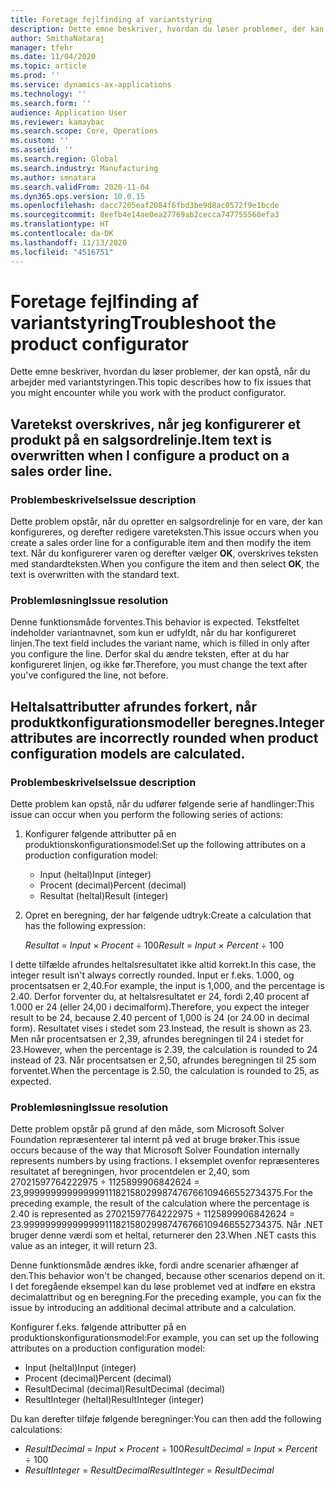 ```yaml
---
title: Foretage fejlfinding af variantstyring
description: Dette emne beskriver, hvordan du løser problemer, der kan opstå, når du arbejder med variantstyring.
author: SmithaNataraj
manager: tfehr
ms.date: 11/04/2020
ms.topic: article
ms.prod: ''
ms.service: dynamics-ax-applications
ms.technology: ''
ms.search.form: ''
audience: Application User
ms.reviewer: kamaybac
ms.search.scope: Core, Operations
ms.custom: ''
ms.assetid: ''
ms.search.region: Global
ms.search.industry: Manufacturing
ms.author: smnatara
ms.search.validFrom: 2020-11-04
ms.dyn365.ops.version: 10.0.15
ms.openlocfilehash: dacc7205eaf2084f6fbd3be9d8ac0572f9e1bcde
ms.sourcegitcommit: 8eefb4e14ae0ea27769ab2cecca747755560efa3
ms.translationtype: HT
ms.contentlocale: da-DK
ms.lasthandoff: 11/13/2020
ms.locfileid: "4516751"
---
```

# <a name="troubleshoot-the-product-configurator"></a><span data-ttu-id="58dc0-103">Foretage fejlfinding af variantstyring</span><span class="sxs-lookup"><span data-stu-id="58dc0-103">Troubleshoot the product configurator</span></span>

<span data-ttu-id="58dc0-104">Dette emne beskriver, hvordan du løser problemer, der kan opstå, når du arbejder med variantstyringen.</span><span class="sxs-lookup"><span data-stu-id="58dc0-104">This topic describes how to fix issues that you might encounter while you work with the product configurator.</span></span>

## <a name="item-text-is-overwritten-when-i-configure-a-product-on-a-sales-order-line"></a><span data-ttu-id="58dc0-105">Varetekst overskrives, når jeg konfigurerer et produkt på en salgsordrelinje.</span><span class="sxs-lookup"><span data-stu-id="58dc0-105">Item text is overwritten when I configure a product on a sales order line.</span></span>

### <a name="issue-description"></a><span data-ttu-id="58dc0-106">Problembeskrivelse</span><span class="sxs-lookup"><span data-stu-id="58dc0-106">Issue description</span></span>

<span data-ttu-id="58dc0-107">Dette problem opstår, når du opretter en salgsordrelinje for en vare, der kan konfigureres, og derefter redigere vareteksten.</span><span class="sxs-lookup"><span data-stu-id="58dc0-107">This issue occurs when you create a sales order line for a configurable item and then modify the item text.</span></span> <span data-ttu-id="58dc0-108">Når du konfigurerer varen og derefter vælger **OK**, overskrives teksten med standardteksten.</span><span class="sxs-lookup"><span data-stu-id="58dc0-108">When you configure the item and then select **OK**, the text is overwritten with the standard text.</span></span>

### <a name="issue-resolution"></a><span data-ttu-id="58dc0-109">Problemløsning</span><span class="sxs-lookup"><span data-stu-id="58dc0-109">Issue resolution</span></span>

<span data-ttu-id="58dc0-110">Denne funktionsmåde forventes.</span><span class="sxs-lookup"><span data-stu-id="58dc0-110">This behavior is expected.</span></span> <span data-ttu-id="58dc0-111">Tekstfeltet indeholder variantnavnet, som kun er udfyldt, når du har konfigureret linjen.</span><span class="sxs-lookup"><span data-stu-id="58dc0-111">The text field includes the variant name, which is filled in only after you configure the line.</span></span> <span data-ttu-id="58dc0-112">Derfor skal du ændre teksten, efter at du har konfigureret linjen, og ikke før.</span><span class="sxs-lookup"><span data-stu-id="58dc0-112">Therefore, you must change the text after you've configured the line, not before.</span></span>

## <a name="integer-attributes-are-incorrectly-rounded-when-product-configuration-models-are-calculated"></a><span data-ttu-id="58dc0-113">Heltalsattributter afrundes forkert, når produktkonfigurationsmodeller beregnes.</span><span class="sxs-lookup"><span data-stu-id="58dc0-113">Integer attributes are incorrectly rounded when product configuration models are calculated.</span></span>

### <a name="issue-description"></a><span data-ttu-id="58dc0-114">Problembeskrivelse</span><span class="sxs-lookup"><span data-stu-id="58dc0-114">Issue description</span></span>

<span data-ttu-id="58dc0-115">Dette problem kan opstå, når du udfører følgende serie af handlinger:</span><span class="sxs-lookup"><span data-stu-id="58dc0-115">This issue can occur when you perform the following series of actions:</span></span>

1. <span data-ttu-id="58dc0-116">Konfigurer følgende attributter på en produktionskonfigurationsmodel:</span><span class="sxs-lookup"><span data-stu-id="58dc0-116">Set up the following attributes on a production configuration model:</span></span>

    - <span data-ttu-id="58dc0-117">Input (heltal)</span><span class="sxs-lookup"><span data-stu-id="58dc0-117">Input (integer)</span></span>
    - <span data-ttu-id="58dc0-118">Procent (decimal)</span><span class="sxs-lookup"><span data-stu-id="58dc0-118">Percent (decimal)</span></span>
    - <span data-ttu-id="58dc0-119">Resultat (heltal)</span><span class="sxs-lookup"><span data-stu-id="58dc0-119">Result (integer)</span></span>

2. <span data-ttu-id="58dc0-120">Opret en beregning, der har følgende udtryk:</span><span class="sxs-lookup"><span data-stu-id="58dc0-120">Create a calculation that has the following expression:</span></span>

    <span data-ttu-id="58dc0-121">*Resultat* = *Input* × *Procent* ÷ 100</span><span class="sxs-lookup"><span data-stu-id="58dc0-121">*Result* = *Input* × *Percent* ÷ 100</span></span>

<span data-ttu-id="58dc0-122">I dette tilfælde afrundes heltalsresultatet ikke altid korrekt.</span><span class="sxs-lookup"><span data-stu-id="58dc0-122">In this case, the integer result isn't always correctly rounded.</span></span> <span data-ttu-id="58dc0-123">Input er f.eks. 1.000, og procentsatsen er 2,40.</span><span class="sxs-lookup"><span data-stu-id="58dc0-123">For example, the input is 1,000, and the percentage is 2.40.</span></span> <span data-ttu-id="58dc0-124">Derfor forventer du, at heltalsresultatet er 24, fordi 2,40 procent af 1.000 er 24 (eller 24,00 i decimalform).</span><span class="sxs-lookup"><span data-stu-id="58dc0-124">Therefore, you expect the integer result to be 24, because 2.40 percent of 1,000 is 24 (or 24.00 in decimal form).</span></span> <span data-ttu-id="58dc0-125">Resultatet vises i stedet som 23.</span><span class="sxs-lookup"><span data-stu-id="58dc0-125">Instead, the result is shown as 23.</span></span> <span data-ttu-id="58dc0-126">Men når procentsatsen er 2,39, afrundes beregningen til 24 i stedet for 23.</span><span class="sxs-lookup"><span data-stu-id="58dc0-126">However, when the percentage is 2.39, the calculation is rounded to 24 instead of 23.</span></span> <span data-ttu-id="58dc0-127">Når procentsatsen er 2,50, afrundes beregningen til 25 som forventet.</span><span class="sxs-lookup"><span data-stu-id="58dc0-127">When the percentage is 2.50, the calculation is rounded to 25, as expected.</span></span>

### <a name="issue-resolution"></a><span data-ttu-id="58dc0-128">Problemløsning</span><span class="sxs-lookup"><span data-stu-id="58dc0-128">Issue resolution</span></span>

<span data-ttu-id="58dc0-129">Dette problem opstår på grund af den måde, som Microsoft Solver Foundation repræsenterer tal internt på ved at bruge brøker.</span><span class="sxs-lookup"><span data-stu-id="58dc0-129">This issue occurs because of the way that Microsoft Solver Foundation internally represents numbers by using fractions.</span></span> <span data-ttu-id="58dc0-130">I eksemplet ovenfor repræsenteres resultatet af beregningen, hvor procentdelen er 2,40, som 27021597764222975 ÷ 1125899906842624 = 23,99999999999999911182158029987476766109466552734375.</span><span class="sxs-lookup"><span data-stu-id="58dc0-130">For the preceding example, the result of the calculation where the percentage is 2.40 is represented as 27021597764222975 ÷ 1125899906842624 = 23.99999999999999911182158029987476766109466552734375.</span></span> <span data-ttu-id="58dc0-131">Når .NET bruger denne værdi som et heltal, returnerer den 23.</span><span class="sxs-lookup"><span data-stu-id="58dc0-131">When .NET casts this value as an integer, it will return 23.</span></span>

<span data-ttu-id="58dc0-132">Denne funktionsmåde ændres ikke, fordi andre scenarier afhænger af den.</span><span class="sxs-lookup"><span data-stu-id="58dc0-132">This behavior won't be changed, because other scenarios depend on it.</span></span> <span data-ttu-id="58dc0-133">I det foregående eksempel kan du løse problemet ved at indføre en ekstra decimalattribut og en beregning.</span><span class="sxs-lookup"><span data-stu-id="58dc0-133">For the preceding example, you can fix the issue by introducing an additional decimal attribute and a calculation.</span></span>

<span data-ttu-id="58dc0-134">Konfigurer f.eks. følgende attributter på en produktionskonfigurationsmodel:</span><span class="sxs-lookup"><span data-stu-id="58dc0-134">For example, you can set up the following attributes on a production configuration model:</span></span>

- <span data-ttu-id="58dc0-135">Input (heltal)</span><span class="sxs-lookup"><span data-stu-id="58dc0-135">Input (integer)</span></span>
- <span data-ttu-id="58dc0-136">Procent (decimal)</span><span class="sxs-lookup"><span data-stu-id="58dc0-136">Percent (decimal)</span></span>
- <span data-ttu-id="58dc0-137">ResultDecimal (decimal)</span><span class="sxs-lookup"><span data-stu-id="58dc0-137">ResultDecimal (decimal)</span></span>
- <span data-ttu-id="58dc0-138">ResultInteger (heltal)</span><span class="sxs-lookup"><span data-stu-id="58dc0-138">ResultInteger (integer)</span></span>

<span data-ttu-id="58dc0-139">Du kan derefter tilføje følgende beregninger:</span><span class="sxs-lookup"><span data-stu-id="58dc0-139">You can then add the following calculations:</span></span>

- <span data-ttu-id="58dc0-140">*ResultDecimal* = *Input* × *Procent* ÷ 100</span><span class="sxs-lookup"><span data-stu-id="58dc0-140">*ResultDecimal* = *Input* × *Percent* ÷ 100</span></span>
- <span data-ttu-id="58dc0-141">*ResultInteger* = *ResultDecimal*</span><span class="sxs-lookup"><span data-stu-id="58dc0-141">*ResultInteger* = *ResultDecimal*</span></span>

